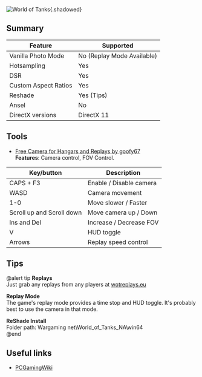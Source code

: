 ![World of Tanks](Images\WorldOfTanks.jpg "Shot by Skramp"){.shadowed}

## Summary

Feature | Supported
--|--
Vanilla Photo Mode | No (Replay Mode Available)
Hotsampling | Yes
DSR | Yes
Custom Aspect Ratios | Yes
Reshade | Yes (Tips)
Ansel | No
DirectX versions | DirectX 11

## Tools

* [Free Camera for Hangars and Replays by goofy67](https://wgmods.net/1495/)  
**Features**: Camera control, FOV Control.

Key/button | Description
--|--
CAPS + F3 | Enable / Disable camera
WASD |  Camera movement
1-0 | Move slower / Faster
Scroll up and Scroll down | Move camera up / Down
Ins and Del | Increase / Decrease FOV
V | HUD toggle
Arrows | Replay speed control

## Tips

@alert tip
**Replays**  
Just grab any replays from any players at [wotreplays.eu](http://wotreplays.eu/)

**Replay Mode**  
The game's replay mode provides a time stop and HUD toggle. It's probably best to use the camera in that mode.

**ReShade Install**  
Folder path: Wargaming net\World_of_Tanks_NA\win64\
@end

## Useful links

* [PCGamingWiki](https://www.pcgamingwiki.com/wiki/World_of_Tanks)
